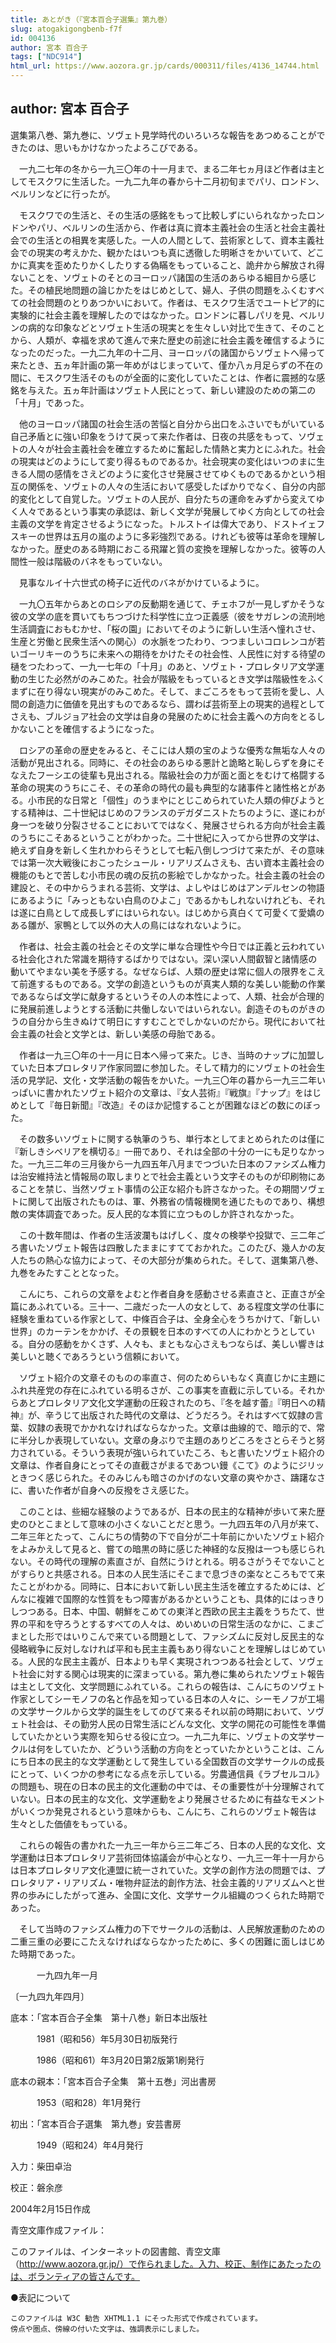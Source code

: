```yaml
---
title: あとがき（『宮本百合子選集』第九巻）
slug: atogakigongbenb-f7f
id: 004136
author: 宮本 百合子
tags: ["NDC914"]
html_url: https://www.aozora.gr.jp/cards/000311/files/4136_14744.html
---
```


## author: 宮本 百合子

選集第八巻、第九巻に、ソヴェト見学時代のいろいろな報告をあつめることができたのは、思いもかけなかったよろこびである。

　一九二七年の冬から一九三〇年の十一月まで、まる二年七ヵ月ほど作者は主としてモスクワに生活した。一九二九年の春から十二月初旬までパリ、ロンドン、ベルリンなどに行ったが。

　モスクワでの生活と、その生活の感銘をもって比較しずにいられなかったロンドンやパリ、ベルリンの生活から、作者は真に資本主義社会の生活と社会主義社会での生活との相異を実感した。一人の人間として、芸術家として、資本主義社会での現実の考えかた、観かたはいつも真に透徹した明晰さをかいていて、どこかに真実を歪めたりかくしたりする偽瞞をもっていること、詭弁から解放され得ないことを、ソヴェトのそとのヨーロッパ諸国の生活のあらゆる細目から感じた。その植民地問題の論じかたをはじめとして、婦人、子供の問題をふくむすべての社会問題のとりあつかいにおいて。作者は、モスクワ生活でユートピア的に実験的に社会主義を理解したのではなかった。ロンドンに暮しパリを見、ベルリンの病的な印象などとソヴェト生活の現実とを生々しい対比で生きて、そのことから、人類が、幸福を求めて進んで来た歴史の前途に社会主義を確信するようになったのだった。一九二九年の十二月、ヨーロッパの諸国からソヴェトへ帰って来たとき、五ヵ年計画の第一年めがはじまっていて、僅か八ヵ月足らずの不在の間に、モスクワ生活そのものが全面的に変化していたことは、作者に震撼的な感銘を与えた。五ヵ年計画はソヴェト人民にとって、新しい建設のための第二の「十月」であった。

　他のヨーロッパ諸国の社会生活の苦悩と自分から出口をふさいでもがいている自己矛盾とに強い印象をうけて戻って来た作者は、日夜の共感をもって、ソヴェトの人々が社会主義社会を確立するために奮起した情熱と実力とにふれた。社会の現実はどのようにして変り得るものであるか。社会現実の変化はいつのまに生きる人間の感情をさえどのように変化させ発展させてゆくものであるかという相互の関係を、ソヴェトの人々の生活において感受したばかりでなく、自分の内部的変化として自覚した。ソヴェトの人民が、自分たちの運命をみずから変えてゆく人々であるという事実の承認は、新しく文学が発展してゆく方向としての社会主義の文学を肯定させるようになった。トルストイは偉大であり、ドストイェフスキーの世界は五月の嵐のように多彩強烈である。けれども彼等は革命を理解しなかった。歴史のある時期におこる飛躍と質の変換を理解しなかった。彼等の人間性一般は階級のバネをもっていない。

　見事なルイ十六世式の椅子に近代のバネがかけているように。

　一九〇五年からあとのロシアの反動期を通じて、チェホフが一見しずかそうな彼の文学の底を貫いてもちつづけた科学性に立つ正義感（彼をサガレンの流刑地生活調査におもむかせ、「桜の園」においてそのように新しい生活へ憧れさせ、生産と労働と民衆生活への関心）の水脈をつたわり、つつましいコロレンコが若いゴーリキーのうちに未来への期待をかけたその社会性、人民性に対する待望の樋をつたわって、一九一七年の「十月」のあと、ソヴェト・プロレタリア文学運動の生じた必然がのみこめた。社会が階級をもっているとき文学は階級性をふくまずに在り得ない現実がのみこめた。そして、まごころをもって芸術を愛し、人間の創造力に価値を見出すものであるなら、謂わば芸術至上の現実的過程としてさえも、ブルジョア社会の文学は自身の発展のために社会主義への方向をとるしかないことを確信するようになった。

　ロシアの革命の歴史をみると、そこには人類の宝のような優秀な無垢な人々の活動が見出される。同時に、その社会のあらゆる悪計と詭略と恥しらずを身にそなえたフーシエの徒輩も見出される。階級社会の力が面と面とをむけて格闘する革命の現実のうちにこそ、その革命の時代の最も典型的な諸事件と諸性格とがある。小市民的な日常と「個性」のうまやにとじこめられていた人類の伸びようとする精神は、二十世紀はじめのフランスのデガダニストたちのように、遂にわが身一つを破り分裂させることにおいてではなく、発展させられる方向が社会主義のうちにこそあるということがわかった。二十世紀に入ってから世界の文学は、絶えず自身を新しく生れかわらそうとして七転八倒しつづけて来たが、その意味では第一次大戦後におこったシュール・リアリズムさえも、古い資本主義社会の機能のもとで苦しむ小市民の魂の反抗の影絵でしかなかった。社会主義の社会の建設と、その中からうまれる芸術、文学は、よしやはじめはアンデルセンの物語にあるように「みっともない白鳥のひよこ」であるかもしれないけれども、それは遂に白鳥として成長しずにはいられない。はじめから真白くて可愛くて愛嬌のある雛が、家鴨として以外の大人の鳥にはなれないように。

　作者は、社会主義の社会とその文学に単な合理性や今日では正義と云われている社会化された常識を期待するばかりではない。深い深い人間叡智と諸情感の動いてやまない美を予感する。なぜならば、人類の歴史は常に個人の限界をこえて前進するものである。文学の創造というものが真実人類的な美しい能動の作業であるならば文学に献身するというその人の本性によって、人類、社会が合理的に発展前進しようとする活動に共働しないではいられない。創造そのものがきのうの自分から生きぬけて明日にすすむことでしかないのだから。現代において社会主義の社会と文学とは、新しい美感の母胎である。

　作者は一九三〇年の十一月に日本へ帰って来た。じき、当時のナップに加盟していた日本プロレタリア作家同盟に参加した。そして精力的にソヴェトの社会生活の見学記、文化・文学活動の報告をかいた。一九三〇年の暮から一九三二年いっぱいに書かれたソヴェト紹介の文章は、『女人芸術』『戦旗』『ナップ』をはじめとして『毎日新聞』『改造』そのほか記憶することが困難なほどの数にのぼった。

　その数多いソヴェトに関する執筆のうち、単行本としてまとめられたのは僅に『新しきシベリアを横切る』一冊であり、それは全部の十分の一にも足りなかった。一九三二年の三月後から一九四五年八月までつづいた日本のファシズム権力は治安維持法と情報局の取しまりとで社会主義という文字そのものが印刷物にあることを禁じ、当然ソヴェト事情の公正な紹介も許さなかった。その期間ソヴェトに関して出版されたものは、軍、外務省の情報機関を通じたものであり、構想敵の実体調査であった。反人民的な本質に立つものしか許されなかった。

　この十数年間は、作者の生活波瀾もはげしく、度々の検挙や投獄で、三二年ごろ書いたソヴェト報告は四散したままにすてておかれた。このたび、幾人かの友人たちの熱心な協力によって、その大部分が集められた。そして、選集第八巻、九巻をみたすこととなった。

　こんにち、これらの文章をよむと作者自身を感動させる素直さと、正直さが全篇にあふれている。三十一、二歳だった一人の女として、ある程度文学の仕事に経験を重ねている作家として、中條百合子は、全身全心をうちかけて、「新しい世界」のカーテンをかかげ、その景観を日本のすべての人にわかとうとしている。自分の感動をかくさず、人々も、まともな心さえもつならば、美しい響きは美しいと聴くであろうという信頼において。

　ソヴェト紹介の文章そのものの率直さ、何のためらいもなく真直じかに主題にふれ共産党の存在にふれている明るさが、この事実を直截に示している。それからあとプロレタリア文化文学運動の圧殺されたのち、『冬を越す蕾』『明日への精神』が、辛うじて出版された時代の文章は、どうだろう。それはすべて奴隷の言葉、奴隷の表現でかかれなければならなかった。文章は曲線的で、暗示的で、常に半分しか表現していない。文章の身ぶりで主題のありどころをさとらそうと努力されている。そういう表現が強いられていたころ、もと書いたソヴェト紹介の文章は、作者自身にとってその直截さがまるであつい鏝《こて》のようにジリッときつく感じられた。そのみじんも暗さのかげのない文章の爽やかさ、躊躇なさに、書いた作者が自身への反撥をさえ感じた。

　このことは、些細な経験のようであるが、日本の民主的な精神が歩いて来た歴史のひとこまとして意味の小さくないことだと思う。一九四五年の八月が来て、二年三年とたって、こんにちの情勢の下で自分が二十年前にかいたソヴェト紹介をよみかえして見ると、嘗ての暗黒の時に感じた神経的な反撥は一つも感じられない。その時代の理解の素直さが、自然にうけとれる。明るさがうそでないことがすらりと共感される。日本の人民生活にそこまで息づきの楽なところもでて来たことがわかる。同時に、日本において新しい民主生活を確立するためには、どんなに複雑で国際的な性質をもつ障害があるかということも、具体的にはっきりしつつある。日本、中国、朝鮮をこめての東洋と西欧の民主主義をうちたて、世界の平和を守ろうとするすべての人々は、めいめいの日常生活のなかに、こまごまとした形ではいりこんで来ている問題として、ファシズムに反対し反民主的な侵略戦争に反対しなければ平和も民主主義もあり得ないことを理解しはじめている。人民的な民主主義が、日本よりも早く実現されつつある社会として、ソヴェト社会に対する関心は現実的に深まっている。第九巻に集められたソヴェト報告は主として文化、文学問題にふれている。これらの報告は、こんにちのソヴェト作家としてシーモノフの名と作品を知っている日本の人々に、シーモノフが工場の文学サークルから文学的誕生をしてのびて来るそれ以前の時期において、ソヴェト社会は、その勤労人民の日常生活にどんな文化、文学の開花の可能性を準備していたかという実際を知らせる役に立つ。一九二九年に、ソヴェトの文学サークルは何をしていたか、どういう活動の方向をとっていたかということは、こんにち日本の民主的な文学運動として発生している全国数百の文学サークルの成長にとって、いくつかの参考になる点を示している。労農通信員《ラブセルコル》の問題も、現在の日本の民主的文化運動の中では、その重要性が十分理解されていない。日本の民主的な文化、文学運動をより発展させるために有益なモメントがいくつか発見されるという意味からも、こんにち、これらのソヴェト報告は生々とした価値をもっている。

　これらの報告の書かれた一九三一年から三二年ごろ、日本の人民的な文化、文学運動は日本プロレタリア芸術団体協議会が中心となり、一九三一年十一月からは日本プロレタリア文化連盟に統一されていた。文学の創作方法の問題では、プロレタリア・リアリズム・唯物弁証法的創作方法、社会主義的リアリズムへと世界の歩みにしたがって進み、全国に文化、文学サークル組織のつくられた時期であった。

　そして当時のファシズム権力の下でサークルの活動は、人民解放運動のための二重三重の必要にこたえなければならなかったために、多くの困難に面しはじめた時期であった。

　　　一九四九年一月

〔一九四九年四月〕













底本：「宮本百合子全集　第十八巻」新日本出版社


　　　1981（昭和56）年5月30日初版発行

　　　1986（昭和61）年3月20日第2版第1刷発行

底本の親本：「宮本百合子全集　第十五巻」河出書房

　　　1953（昭和28）年1月発行

初出：「宮本百合子選集　第九巻」安芸書房

　　　1949（昭和24）年4月発行

入力：柴田卓治

校正：磐余彦

2004年2月15日作成

青空文庫作成ファイル：

このファイルは、インターネットの図書館、青空文庫（http://www.aozora.gr.jp/）で作られました。入力、校正、制作にあたったのは、ボランティアの皆さんです。











●表記について


	このファイルは W3C 勧告 XHTML1.1 にそった形式で作成されています。
	傍点や圏点、傍線の付いた文字は、強調表示にしました。